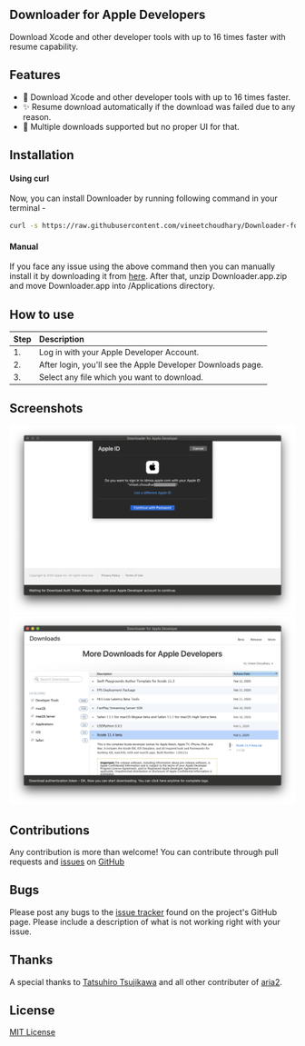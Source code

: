 ## Downloader for Apple Developers
Download Xcode and other developer tools with up to 16 times faster with resume capability.

## Features
- 🚀 Download Xcode and other developer tools with up to 16 times faster.    
- ✨ Resume download automatically if the download was failed due to any reason.    
- 🔧 Multiple downloads supported but no proper UI for that.     

## Installation

#### Using curl
Now, you can install Downloader by running following command in your terminal -

```bash
curl -s https://raw.githubusercontent.com/vineetchoudhary/Downloader-for-Apple-Developers/master/install.sh | bash
```
#### Manual
If you face any issue using the above command then you can manually install it by downloading it from [here](https://github.com/vineetchoudhary/Downloader-for-Apple-Developers/releases/download/1.0.6/Downloader.app.zip). After that, unzip Downloader.app.zip and move Downloader.app into /Applications directory.

## How to use  

| Step | Description |
| :--- | :--- |
| 1. | Log in with your Apple Developer Account. |
| 2. | After login, you'll see the Apple Developer Downloads page. |
| 3. | Select any file which you want to download. |

## Screenshots
![](/docs/Login.png)
![](/docs/Download.png)

## Contributions
Any contribution is more than welcome! You can contribute through pull requests and [issues](https://github.com/vineetchoudhary/Downloader-for-Apple-Developers/issues) on [GitHub](https://github.com/vineetchoudhary/Downloader-for-Apple-Developers/)


## Bugs
Please post any bugs to the [issue tracker](https://github.com/vineetchoudhary/Downloader-for-Apple-Developers/issues) found on the project's GitHub page. Please include a description of what is not working right with your issue.

## Thanks
A special thanks to [Tatsuhiro Tsujikawa](https://github.com/tatsuhiro-t) and all other contributer of [aria2](https://github.com/aria2/aria2).

## License
[MIT License](/LICENSE)
